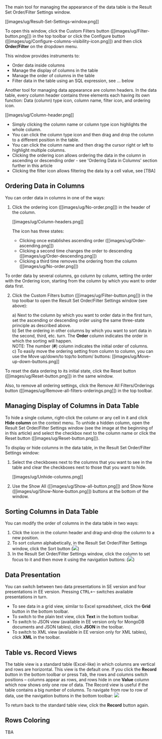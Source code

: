 The main tool for managing the appearance of the data table is the Result Set Order/Filter Settings window.

[[images/ug/Result-Set-Settings-window.png]]

To open this window, click the Custom Filters button ([[images/ug/Filter-button.png]]) in the top toolbar or click the Configure button ([[images/ug/Configure-columns-visibility-icon.png]]) and then click **Order/Filter** on the dropdown menu.

This window provides instruments to:
* Order data inside columns
* Manage the display of columns in the table
* Manage the order of columns in the table
* Filter data in the table using an SQL expression, see … below

Another tool for managing data appearance are column headers. In the data table, every column header contains three elements each having its own function: Data (column) type icon, column name, filter icon, and ordering icon.

[[images/ug/Column-header.png]]

* Simply clicking the column name or column type icon highlights the whole column.
* You can click the column type icon and then drag and drop the column to a different position in the table.
* You can click the column name and then drag the cursor right or left to highlight multiple columns. 
* Clicking the ordering icon allows ordering the data in the column in ascending or descending order - see 'Ordering Data in Columns' section further in this article
* Clicking the filter icon allows filtering the data by a cell value, see [TBA]

## Ordering Data in Columns
You can order data in columns in one of the ways:
1. Click the ordering icon  ([[images/ug/No-order.png]]) in the header of the column.

   [[images/ug/Column-headers.png]]  

   The icon has three states:  
   * Clicking once establishes ascending order ([[images/ug/Order-ascending.png]]) 
   * Clicking a second time changes the order to descending ([[images/ug/Order-descending.png]])  
   * Clicking a third time removes the ordering from the column ([[images/ug/No-order.png]])  

To order data by several columns, go column by column, setting the order with the Ordering icon, starting from the column by which you want to order data first.
  
2. Click the Custom Filters button ([[images/ug/Filter-button.png]]) in the top toolbar to open the Result Set Order/Filter Settings window (see above):

   a) Next to the column by which you want to order data in the first turn, set the ascending or descending order using the same three-state principle as described above.  
   b) Set the ordering in other columns by which you want to sort data in the second, third, etc. turn. The **Order** column indicates the order in which the sorting will happen.  
   NOTE: The number (**#**) column indicates the initial order of columns.  
   c) To easily move the ordering setting from column to column, you can use the Move up/down/to top/to bottom/ buttons: [[images/ug/Move-up-down-buttons.png]]   

To reset the data ordering to its initial state, click the Reset button ([[images/ug/Reset-button.png]]) in the same window.

Also, to remove all ordering settings, click the Remove All Filters/Orderings button ([[images/ug/Remove-all-filters-orderings.png]]) in the top toolbar.

## Managing Display of Columns in Data Table

To hide a single column, right-click the column or any cell in it and click **Hide column** on the context menu. To unhide a hidden column, open the Result Set Order/Filter Settings window (see the image at the beginning of in this article) and select the checkbox next to the column name or click the Reset button ([[images/ug/Reset-button.png]]).

To display or hide columns in the data table, in the Result Set Order/Filter Settings window:
1. Select the checkboxes next to the columns that you want to see in the table and clear the checkboxes next to those that you want to hide.

   [[images/ug/Unhide-columns.png]]  

2. Use the Show All ([[images/ug/Show-all-button.png]])  and Show None ([[images/ug/Show-None-button.png]]) buttons at the bottom of the window.

## Sorting Columns in Data Table

You can modify the order of columns in the data table in two ways:
1.	Click the icon in the column header and drag-and-drop the column to a new position.
2.	To sort column alphabetically, in the Result Set Order/Filter Settings window, click the Sort button (<img src="https://www.dropbox.com/s/4p154wspfs60pwv/Sort%20button.png?raw=1"/>)
3.	In the Result Set Order/Filter Settings window, click the column to set focus to it and then move it using the navigation buttons: (<img src="https://www.dropbox.com/s/vmn35r0pjv0pjde/Up-Down%20buttons.png?raw=1"/>)

## Data Presentation

You can switch between two data presentations in SE version and four presentations in EE version. Pressing <kbd>CTRL+~</kbd> switches available presentations in turn.
* To see data in a grid view, similar to Excel spreadsheet, click the **Grid** button in the bottom toolbar.
* To switch to the plain text view, click **Text** in the bottom toolbar.
* To switch to JSON view (available in EE version only for MongoDB documents and JSON tables), click **JSON** in the toolbar.
* To switch to XML view (available in EE version only for XML tables), click **XML** in the toolbar.

## Table vs. Record Views

The table view is a standard table (Excel-like) in which columns are vertical and rows are horizontal. This view is the default one. If you click the **Record** button in the bottom toolbar or press <kbd>Tab</kbd>, the rows and columns switch positions – columns appear as rows, and rows hide in one **Value** column which now shows only one row of data.  The Record view is useful if the table contains a big number of columns. To navigate from row to row of data, use the navigation buttons in the bottom toolbar: <img src="https://www.dropbox.com/s/hng62ypf43elz5s/Navigation%20buttons.png?raw=1"/>

To return back to the standard table view, click the **Record** button again.

## Rows Coloring
TBA